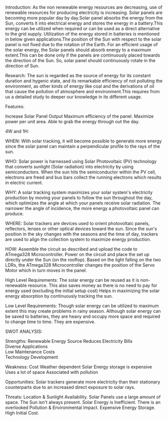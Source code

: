 
Introduction:
    As the non renewable energy resources are decreasing, use of renewable resources for producing electricity is increasing. Solar panels are becoming more popular day by day.Solar panel absorbs the energy from the Sun, converts it into electrical energy and stores the energy in a battery.This energy can be utilized when required or can be used as a direct alternative to the grid supply. Utilization of the energy stored in batteries is mentioned in below given applications.The position of the Sun with respect to the solar panel is not fixed due to the rotation of the Earth. For an efficient usage of the solar energy, the Solar panels should absorb energy to a maximum extent.This can be done only if the panels are continuously placed towards the direction of the Sun. So, solar panel should continuously rotate in the direction of Sun. 
    
Research:
 The sun is regarded as the source of energy for its constant duration and hygenic state, and its remarkable efficiency of not polluting the environment, as other kinds of energy like coal and the derivations of oil that cause the pollution of atmosphere and environment.This requires from us a detailed study to deeper our knowledge in its different usage.
 
 Features:
  
  Increase Solar Panel Output
  Maximum efficiency of the panel.
  Maximize power per unit area.
  Able to grab the energy through out the day.
  
  
 4W and 1H:
  
WHEN:
With solar tracking, it will become possible to generate more energy since the solar panel can maintain a perpendicular profile to the rays of the sun. 

WHO:
Solar power is harnessed using Solar Photovoltaic (PV) technology that converts sunlight (Solar radiation) into electricity by using semiconductors. When the sun hits the semiconductor within the PV cell, electrons are freed and bus bars collect the running electrons which results in electric current.

WHY:
A solar tracking system maximizes your solar system's electricity production by moving your panels to follow the sun throughout the day, which optimizes the angle at which your panels receive solar radiation. The narrower the angle of incidence, the more energy a photovoltaic panel can produce.


WHERE:
Solar trackers are devices used to orient photovoltaic panels, reflectors, lenses or other optical devices toward the sun. Since the sun's position in the sky changes with the seasons and the time of day, trackers are used to align the collection system to maximize energy production.

HOW:
Assemble the circuit as described and upload the code to ATmega328 Microcontroller.
Power on the circuit and place the set up directly under the Sun (on the rooftop).
Based on the light falling on the two LDRs, the ATmega328 Microcontroller changes the position of the Servo Motor which in turn moves in the panel.


High Level Requirements:
The solar energy can be reused as it is non-renewable resource.
This also saves money as there is no need to pay for energy used (excluding the initial setup cost)
Helps in maximizing the solar energy absorption by continuously tracking the sun.


Low Level Requirements:
Though solar energy can be utilized to maximum extent this may create problems in rainy season.
Although solar energy can be saved to batteries, they are heavy and occupy more space and required to change time to time.
They are expensive.

SWOT ANALYSIS:

Strengths:
Renewable Energy Source	
Reduces Electricity Bills	
Diverse Applications	
Low Maintenance Costs	
Technology Development

Weakness:
Cost
Weather dependent
Solar Energy storage is expensive
Uses a lot of space
Associated with pollution

Opportunities:
Solar trackers generate more electricity than their stationary counterparts due to an increased direct exposure to solar rays.

Threats:
Location & Sunlight Availability.
Solar Panels use a large amount of space.
The Sun isn't always present.
Solar Energy is Inefficient.
There is an overlooked Pollution & Environmental Impact.
Expensive Energy Storage.
High Initial Cost.


